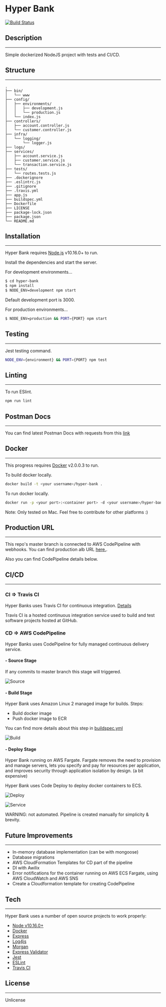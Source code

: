 # Hyper Bank
[![Build Status](https://travis-ci.org/volkancoskun/hyper-bank.svg?branch=master)](https://travis-ci.org/volkancoskun/hyper-bank)

## Description
---

Simple dockerized NodeJS project with tests and CI/CD. 

## Structure
---
```
.
├── bin/
│   └── www
├── config/
│   ├── environments/
│   │   ├── development.js
│   │   └── production.js
│   └── index.js
├── controllers/
│   ├── account.controller.js
│   └── customer.controller.js
├── infra/
│   └── logging/
│       └── logger.js
├── logs/
├── services/
│   ├── account.service.js
│   ├── customer.service.js
│   └── transaction.service.js
├── tests/
│   └── routes.tests.js
├── .dockerignore
├── .eslintrc.js
├── .gitignore
├── .travis.yml
├── app.js
├── buildspec.yml
├── Dockerfile
├── LICENSE
├── package-lock.json
├── package.json
└── README.md
```


## Installation
---
Hyper Bank requires [Node.js](https://nodejs.org/) v10.16.0+ to run.

Install the dependencies and start the server.

For development environments...

```sh
$ cd hyper-bank
$ npm install
$ NODE_ENV=development npm start
```
Default development port is 3000. 

For production environments...

```sh
$ NODE_ENV=production && PORT={PORT} npm start
```

## Testing
---
Jest testing command.

```sh
NODE_ENV={environment} && PORT={PORT} npm test
```

## Linting
---
To run ESlint.

```sh
npm run lint
```

## Postman Docs
---
You can find latest Postman Docs with requests from this [link](https://documenter.getpostman.com/view/7076189/SWT8hfPn?version=latest)


## Docker
---
This progress requires [Docker](https://docs.docker.com/docker-for-mac/install/) v2.0.0.3 to run.

To build docker locally.

```sh
docker build -t <your username>/hyper-bank .  
```
To run docker locally.

```sh
docker run -p <your port>:<container port> -d <your username>/hyper-bank:latest 
```

Note: Only tested on Mac. Feel free to contribute for other platforms :)

## Production URL
---
This repo's master branch is connected to AWS CodePipeline with webhooks. You can find production alb URL [here.](http://hyper-bank-lb-1488483883.eu-west-1.elb.amazonaws.com/api/customer/1).

Also you can find CodePipeline details below.

## CI/CD
---
### CI => Travis CI

Hyper Banks uses Travis CI for continuous integration. [Details](https://docs.travis-ci.com/) 

Travis CI is a hosted continuous integration service used to build and test software projects hosted at GitHub.

### CD => AWS CodePipeline

Hyper Banks uses CodePipeline for fully managed continuous delivery service. 

#### - Source Stage 

If any commits to master branch this stage will triggered.

![Source](https://user-images.githubusercontent.com/12251312/73137859-ad389180-406d-11ea-9b23-864f5016b46a.png)

#### - Build Stage 

Hyper Bank uses Amazon Linux 2 managed image for builds.
Steps: 
 - Build docker image
 - Push docker image to ECR

You can find more details about this step in [buildspec.yml](https://github.com/volkancoskun/hyper-bank/blob/master/buildspec.yml)

![Build](https://user-images.githubusercontent.com/12251312/73137858-a9a50a80-406d-11ea-91fd-7d1b0d017fb3.png)

#### - Deploy Stage

Hyper Bank running on AWS Fargate. Fargate removes the need to provision and manage servers, lets you specify and pay for resources per application, and improves security through application isolation by design. (a bit expensive)

Hyper Bank uses Code Deploy to deploy docker containers to ECS. 

![Deploy](https://user-images.githubusercontent.com/12251312/73137856-a578ed00-406d-11ea-880f-6c5f22d05123.png)


![Service](https://user-images.githubusercontent.com/12251312/73137854-9e51df00-406d-11ea-87d1-617c4d046db3.png)


WARNING: not automated. Pipeline is created manually for simplicity & brevity.

## Future Improvements
---
- In-memory database implementation (can be with mongoose)
- Database migrations
- AWS CloudFormation Templates for CD part of the pipeline
- DI with Awilix
- Error notifications for the container running on AWS ECS Fargate, using AWS CloudWatch and AWS SNS
- Create a Cloudformation template for creating CodePipeline


## Tech
---
Hyper Bank uses a number of open source projects to work properly:

- [Node v10.16.0+](http://nodejs.org/)
- [Docker](https://docs.docker.com/)
- [Express](https://npmjs.com/package/express)
- [Log4js](https://www.npmjs.com/package/log4js)
- [Morgan](https://www.npmjs.com/package/morgan)
- [Express Validator](https://www.npmjs.com/package/express-validator)
- [Jest](https://jestjs.io/)
- [ESLint](https://www.npmjs.com/package/eslint)
- [Travis CI](https://travis-ci.org)

## License
----

Unlicense